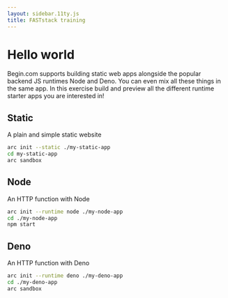 ```yaml
---
layout: sidebar.11ty.js
title: FASTstack training
---
```


# Hello world 

Begin.com supports building static web apps alongside the popular backend JS runtimes Node and Deno. You can even mix all these things in the same app. In this exercise build and preview all the different runtime starter apps you are interested in!

## Static

A plain and simple static website

```bash
arc init --static ./my-static-app 
cd my-static-app
arc sandbox
```

## Node

An HTTP function with Node

```bash
arc init --runtime node ./my-node-app 
cd ./my-node-app
npm start
```

## Deno

An HTTP function with Deno

```bash
arc init --runtime deno ./my-deno-app 
cd ./my-deno-app
arc sandbox
```

<!--
## Ruby

An HTTP function with Ruby

```bash
arc init --runtime ruby ./my-ruby-app 
cd ./my-ruby-app
arc sandbox
```

## Python 

An HTTP function with Python

```bash
arc init --runtime python ./mypy 
cd ./mypy
arc sandbox
```

-->
